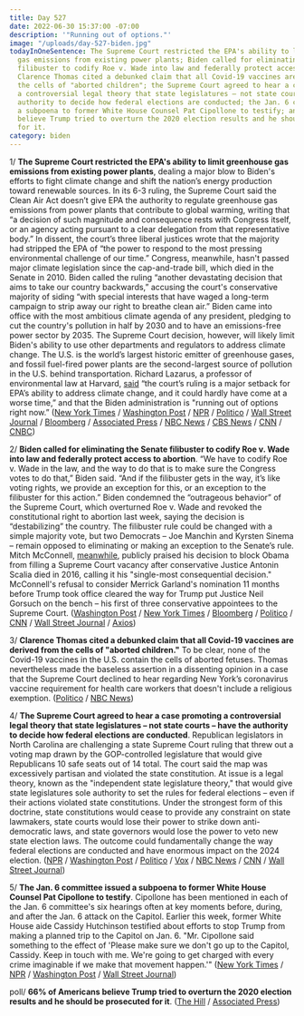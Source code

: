 ```yaml
---
title: Day 527
date: 2022-06-30 15:37:00 -07:00
description: '"Running out of options."'
image: "/uploads/day-527-biden.jpg"
todayInOneSentence: The Supreme Court restricted the EPA's ability to limit greenhouse
  gas emissions from existing power plants; Biden called for eliminating the Senate
  filibuster to codify Roe v. Wade into law and federally protect access to abortion;
  Clarence Thomas cited a debunked claim that all Covid-19 vaccines are derived from
  the cells of "aborted children"; the Supreme Court agreed to hear a case promoting
  a controversial legal theory that state legislatures – not state courts – have the
  authority to decide how federal elections are conducted; the Jan. 6 committee issued
  a subpoena to former White House Counsel Pat Cipollone to testify; and 66% of Americans
  believe Trump tried to overturn the 2020 election results and he should be prosecuted
  for it.
category: biden
---
```


1/ **The Supreme Court restricted the EPA's ability to limit greenhouse gas emissions from existing power plants**, dealing a major blow to Biden's efforts to fight climate change and shift the nation’s energy production toward renewable sources. In its 6-3 ruling, the Supreme Court said the Clean Air Act doesn’t give EPA the authority to regulate greenhouse gas emissions from power plants that contribute to global warming, writing that “a decision of such magnitude and consequence rests with Congress itself, or an agency acting pursuant to a clear delegation from that representative body.” In dissent, the court’s three liberal justices wrote that the majority had stripped the EPA of “the power to respond to the most pressing environmental challenge of our time.” Congress, meanwhile, hasn't passed major climate legislation since the cap-and-trade bill, which died in the Senate in 2010. Biden called the ruling “another devastating decision that aims to take our country backwards,” accusing the court's conservative majority of siding “with special interests that have waged a long-term campaign to strip away our right to breathe clean air.” Biden came into office with the most ambitious climate agenda of any president, pledging to cut the country's pollution in half by 2030 and to have an emissions-free power sector by 2035. The Supreme Court decision, however, will likely limit Biden's ability to use other departments and regulators to address climate change. The U.S. is the world’s largest historic emitter of greenhouse gases, and fossil fuel-fired power plants are the second-largest source of pollution in the U.S. behind transportation. Richard Lazarus, a professor of environmental law at Harvard, [said](https://www.nytimes.com/2022/06/30/climate/biden-climate-action-epa.html) “the court’s ruling is a major setback for EPA’s ability to address climate change, and it could hardly have come at a worse time,” and that the Biden administration is "running out of options right now.” ([New York Times](https://www.nytimes.com/live/2022/06/30/us/supreme-court-epa/epa-carbon-emissions-scotus?smid=url-share) / [Washington Post](https://www.washingtonpost.com/politics/2022/06/30/supreme-court-epa-climate-change/) / [NPR](https://www.npr.org/2022/06/30/1103595898/supreme-court-epa-climate-change) / [Politico](https://www.politico.com/news/2022/06/30/supreme-court-handcuffs-biden-on-major-climate-rule-00043423) / [Wall Street Journal](https://www.wsj.com/articles/supreme-court-limits-environmental-protection-agencys-authority-11656598034?mod=djemalertNEWS) / [Bloomberg](https://www.bloomberg.com/news/articles/2022-06-30/supreme-court-curbs-epa-s-climate-authority-in-blow-to-biden?sref=MIBMEEoj) / [Associated Press](https://apnews.com/article/supreme-court-epa-ruling-2e893673819a1b6c6aa272a5e814f0b0) / [NBC News](https://www.nbcnews.com/politics/supreme-court/supreme-court-curbs-epas-power-limit-greenhouse-gas-emissions-rcna31904) / [CBS News](https://www.cbsnews.com/live-updates/supreme-court-epa-regulate-greenhouse-gas-emissions/) / [CNN](https://www.cnn.com/2022/06/30/politics/supreme-court-climate-change-epa-regulations/index.html) / [CNBC](https://www.cnbc.com/2022/06/30/-supreme-court-says-epa-lacks-authority-on-climate-standards-for-power-plants.html))

2/ **Biden called for eliminating the Senate filibuster to codify Roe v. Wade into law and federally protect access to abortion**. “We have to codify Roe v. Wade in the law, and the way to do that is to make sure the Congress votes to do that,” Biden said. “And if the filibuster gets in the way, it’s like voting rights, we provide an exception for this, or an exception to the filibuster for this action.” Biden condemned the “outrageous behavior” of the Supreme Court, which overturned Roe v. Wade and revoked the constitutional right to abortion last week, saying the decision is “destabilizing” the country. The filibuster rule could be changed with a simple majority vote, but two Democrats – Joe Manchin and Kyrsten Sinema – remain opposed to eliminating or making an exception to the Senate’s rule. Mitch McConnell, [meanwhile](https://www.bloomberg.com/news/articles/2022-06-29/mcconnell-says-blocking-obama-court-pick-led-to-overturning-roe?sref=MIBMEEoj), publicly praised his decision to block Obama from filling a Supreme Court vacancy after conservative Justice Antonin Scalia died in 2016, calling it his "single-most consequential decision." McConnell's refusal to consider Merrick Garland's nomination 11 months before Trump took office cleared the way for Trump put Justice Neil Gorsuch on the bench – his first of three conservative appointees to the Supreme Court. ([Washington Post](https://www.washingtonpost.com/politics/2022/06/30/biden-abortion-filibuster-nato/) / [New York Times](https://www.nytimes.com/2022/06/30/world/europe/biden-nato-jan-6.html) / [Bloomberg](https://www.bloomberg.com/news/articles/2022-06-30/biden-says-he-backs-filibuster-change-to-restore-abortion-rights?sref=MIBMEEoj) / [Politico](https://www.politico.com/news/2022/06/30/biden-supports-filibuster-carveout-abortion-rights-00043409) / [CNN](https://www.cnn.com/2022/06/30/politics/biden-abortion-rights-filibuster/index.html) / [Wall Street Journal](https://www.wsj.com/articles/biden-says-he-supports-exception-to-filibuster-to-codify-roe-v-wade-into-law-11656596123?mod=djemalertNEWS) / [Axios](https://www.axios.com/2022/06/29/mcconnell-obama-supreme-court-roe))

3/ **Clarence Thomas cited a debunked claim that all Covid-19 vaccines are derived from the cells of "aborted children."** To be clear, none of the Covid-19 vaccines in the U.S. contain the cells of aborted fetuses. Thomas nevertheless made the baseless assertion in a dissenting opinion in a case that the Supreme Court declined to hear regarding New York’s coronavirus vaccine requirement for health care workers that doesn't include a religious exemption. ([Politico](https://www.politico.com/news/2022/06/30/clarence-thomas-claims-covid-vaccines-are-derived-from-the-cells-of-aborted-children-00043483) / [NBC News](https://www.nbcnews.com/politics/supreme-court/justice-thomas-cites-debunked-claim-covid-vaccines-are-made-cells-abor-rcna36156))

4/ **The Supreme Court agreed to hear a case promoting a controversial legal theory that state legislatures – not state courts – have the authority to decide how federal elections are conducted**. Republican legislators in North Carolina are challenging a state Supreme Court ruling that threw out a voting map drawn by the GOP-controlled legislature that would give Republicans 10 safe seats out of 14 total. The court said the map was excessively partisan and violated the state constitution. At issue is a legal theory, known as the "independent state legislature theory," that would give state legislatures sole authority to set the rules for federal elections – even if their actions violated state constitutions. Under the strongest form of this doctrine, state constitutions would cease to provide any constraint on state lawmakers, state courts would lose their power to strike down anti-democratic laws, and state governors would lose the power to veto new state election laws. The outcome could fundamentally change the way federal elections are conducted and have enormous impact on the 2024 election. ([NPR](https://www.npr.org/2022/06/30/1106866830/supreme-court-to-take-on-controversial-election-law-case) / [Washington Post](https://www.washingtonpost.com/politics/2022/06/30/supreme-court-federal-elections-state-legislatures/) / [Politico](https://www.politico.com/news/2022/06/30/supreme-court-gop-independent-legislature-theory-reshape-elections-00043471) / [Vox](https://www.vox.com/23161254/supreme-court-threat-democracy-january-6?scrolla=5eb6d68b7fedc32c19ef33b4) / [NBC News](https://www.nbcnews.com/politics/supreme-court/supreme-court-takes-power-state-legislatures-decide-election-related-i-rcna32735) / [CNN](https://www.cnn.com/2022/06/30/politics/supreme-court-state-redistricting-voting-rights/) / [Wall Street Journal](https://www.wsj.com/articles/supreme-court-to-hear-case-involving-state-lawmakers-power-over-elections-11656603486?mod=djemalertNEWS))

5/ **The Jan. 6 committee issued a subpoena to former White House Counsel Pat Cipollone to testify**. Cipollone has been mentioned in each of the Jan. 6 committee's six hearings often at key moments before, during, and after the Jan. 6 attack on the Capitol. Earlier this week, former White House aide Cassidy Hutchinson testified about efforts to stop Trump from making a planned trip to the Capitol on Jan. 6. "Mr. Cipollone said something to the effect of 'Please make sure we don't go up to the Capitol, Cassidy. Keep in touch with me. We're going to get charged with every crime imaginable if we make that movement happen.'" ([New York Times](https://www.nytimes.com/2022/06/29/us/politics/pat-cipollone-subpoena-jan-6.html) / [NPR](https://www.npr.org/2022/06/29/1108798387/jan-6-committee-subpoenas-pat-cipollone-trumps-former-white-house-counsel) / [Washington Post](https://www.washingtonpost.com/national-security/2022/06/29/jan-6-committee-subpoenas-former-white-house-counsel-pat-cipollone/) / [Wall Street Journal](https://www.wsj.com/articles/jan-6-panel-zeroes-in-on-pat-cipollone-in-capitol-riot-probe-11656616120?mod=politics_lead_pos2))

poll/ **66% of Americans believe Trump tried to overturn the 2020 election results and he should be prosecuted for it**. ([The Hill](https://thehill.com/policy/national-security/3540993-two-thirds-of-those-who-believe-trump-tried-to-overturn-election-results-back-prosecution-poll/) / [Associated Press](https://apnews.com/article/capitol-siege-crime-donald-trump-congress-government-and-politics-bb9efcbca309c3acb66e9c6d8a13657d))